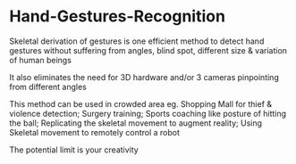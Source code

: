 # Hand-Gestures-Recognition

Skeletal derivation of gestures is one efficient method to detect hand gestures
without suffering from angles, blind spot, different size & variation of human beings

It also eliminates the need for 3D hardware and/or 3 cameras pinpointing from different angles

This method can be used in crowded area eg. Shopping Mall for thief & violence detection;
Surgery training; Sports coaching like posture of hitting the ball;
Replicating the skeletal movement to augment reality;
Using Skeletal movement to remotely control a robot

The potential limit is your creativity
